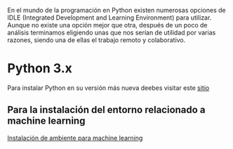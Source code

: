En el mundo de la programación en Python existen numerosas opciones de IDLE (Integrated Development and Learning Environment) para utilizar. Aunque no existe una opción mejor que otra, después de un poco de análisis terminamos eligiendo unas que nos serían de utilidad por varias razones, siendo una de ellas el trabajo remoto y colaborativo.  

# Python 3.x

Para instalar Python en su versión más nueva deebes visitar este [sitio](https://www.python.org/downloads/)




## Para la instalación del entorno relacionado a machine learning
[Instalación de ambiente para machine learning](Elemental-Hacking-Team.github.io/posts/mlsetup.md)
